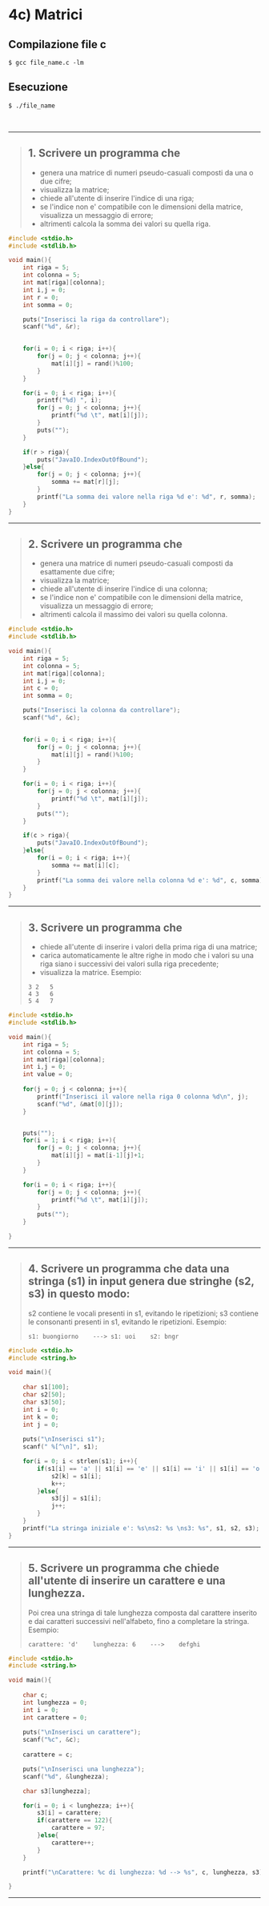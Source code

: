 # 4c) Matrici


## Compilazione file c
```
$ gcc file_name.c -lm
```
## Esecuzione
```
$ ./file_name
```

<br/>
<hr/>

> ## 1. Scrivere un programma che 
> - genera una matrice di numeri pseudo-casuali composti da una o due cifre;
> - visualizza la matrice;
> - chiede all'utente di inserire l'indice di una riga;
> - se l'indice non e' compatibile con le dimensioni della matrice, visualizza un messaggio di errore;
> - altrimenti calcola la somma dei valori su quella riga. 

```c
#include <stdio.h>
#include <stdlib.h>  

void main(){
    int riga = 5;
    int colonna = 5;
    int mat[riga][colonna];
    int i,j = 0;
    int r = 0;
    int somma = 0;

    puts("Inserisci la riga da controllare");
    scanf("%d", &r);
    

    for(i = 0; i < riga; i++){
        for(j = 0; j < colonna; j++){
            mat[i][j] = rand()%100;
        }
    }

    for(i = 0; i < riga; i++){
        printf("%d) ", i);
        for(j = 0; j < colonna; j++){
            printf("%d \t", mat[i][j]);
        }
        puts("");
    }

    if(r > riga){
        puts("JavaIO.IndexOutOfBound");
    }else{
        for(j = 0; j < colonna; j++){
            somma += mat[r][j];
        }
        printf("La somma dei valore nella riga %d e': %d", r, somma);
    }
}
```

<hr/>

> ## 2. Scrivere un programma che 
> - genera una matrice di numeri pseudo-casuali composti da esattamente due cifre;
> - visualizza la matrice;
> - chiede all'utente di inserire l'indice di una colonna;
> - se l'indice non e' compatibile con le dimensioni della matrice, visualizza un messaggio di errore;
> - altrimenti calcola il massimo dei valori su quella colonna.
```c
#include <stdio.h>
#include <stdlib.h>  

void main(){
    int riga = 5;
    int colonna = 5;
    int mat[riga][colonna];
    int i,j = 0;
    int c = 0;
    int somma = 0;

    puts("Inserisci la colonna da controllare");
    scanf("%d", &c);
    

    for(i = 0; i < riga; i++){
        for(j = 0; j < colonna; j++){
            mat[i][j] = rand()%100;
        }
    }

    for(i = 0; i < riga; i++){
        for(j = 0; j < colonna; j++){
            printf("%d \t", mat[i][j]);
        }
        puts("");
    }

    if(c > riga){
        puts("JavaIO.IndexOutOfBound");
    }else{
        for(i = 0; i < riga; i++){
            somma += mat[i][c];
        }
        printf("La somma dei valore nella colonna %d e': %d", c, somma);
    }
}
```

<hr/>

> ## 3. Scrivere un programma che
> - chiede all'utente di inserire i valori della prima riga di una matrice;
> - carica automaticamente le altre righe in modo che i valori su una riga siano i successivi dei valori sulla riga precedente;
> - visualizza la matrice.
> Esempio:
>```
> 3	2	5
> 4	3	6
> 5	4	7
>```
```c
#include <stdio.h>
#include <stdlib.h>  

void main(){
    int riga = 5;
    int colonna = 5;
    int mat[riga][colonna];
    int i,j = 0;
    int value = 0;
    
    for(j = 0; j < colonna; j++){
        printf("Inserisci il valore nella riga 0 colonna %d\n", j);
        scanf("%d", &mat[0][j]);
    }


    puts("");
    for(i = 1; i < riga; i++){
        for(j = 0; j < colonna; j++){
            mat[i][j] = mat[i-1][j]+1;
        }
    }

    for(i = 0; i < riga; i++){
        for(j = 0; j < colonna; j++){
            printf("%d \t", mat[i][j]);
        }
        puts("");
    }

}
```

<hr/>

> ## 4. Scrivere un programma che data una stringa (s1) in input genera due stringhe (s2, s3) in questo modo:
> s2 contiene le vocali presenti in s1, evitando le ripetizioni; 
> s3 contiene le consonanti presenti in s1, evitando le ripetizioni.
> Esempio:
> ```
> s1: buongiorno	---> s1: uoi	s2: bngr
> ```

```c
#include <stdio.h>
#include <string.h>

void main(){
    
    char s1[100];
    char s2[50];
    char s3[50];
    int i = 0;
    int k = 0;
    int j = 0;
   
    puts("\nInserisci s1");
    scanf(" %[^\n]", s1);

    for(i = 0; i < strlen(s1); i++){
        if(s1[i] == 'a' || s1[i] == 'e' || s1[i] == 'i' || s1[i] == 'o' || s1[i] == 'u'){
            s2[k] = s1[i];
            k++;
        }else{
            s3[j] = s1[i];
            j++;     
        }
    }
    printf("La stringa iniziale e': %s\ns2: %s \ns3: %s", s1, s2, s3);
}
```
<hr/>

> ## 5. Scrivere un programma che chiede all'utente di inserire un carattere e una lunghezza. 
> Poi crea una stringa di tale lunghezza composta dal carattere inserito e dai caratteri successivi nell'alfabeto, fino a completare la stringa. 
> Esempio:
>```
> carattere: 'd'	lunghezza: 6	--->	defghi
> ```

```c
#include <stdio.h>
#include <string.h>

void main(){
    
    char c;
    int lunghezza = 0;
    int i = 0;
    int carattere = 0;
   
    puts("\nInserisci un carattere");
    scanf("%c", &c);
    
    carattere = c;

    puts("\nInserisci una lunghezza");
    scanf("%d", &lunghezza);

    char s3[lunghezza];

    for(i = 0; i < lunghezza; i++){
        s3[i] = carattere;
        if(carattere == 122){
            carattere = 97;
        }else{
            carattere++;
        }
    }

    printf("\nCarattere: %c di lunghezza: %d --> %s", c, lunghezza, s3);

}
```
<hr/>

